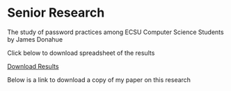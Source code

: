 # Senior Research
 <p>The study of password practices among ECSU Computer Science Students by James Donahue</p>
 <p>Click below to download spreadsheet of the results</p>
 <a href="Study of Password Practices among Computer Science Seniors at ECSU.csv">Download Results</a>
 <p>Below is a link to download a copy of my paper on this research</p>
 <a href="FinalPaperDonahue.docx"Download Paper</a>

